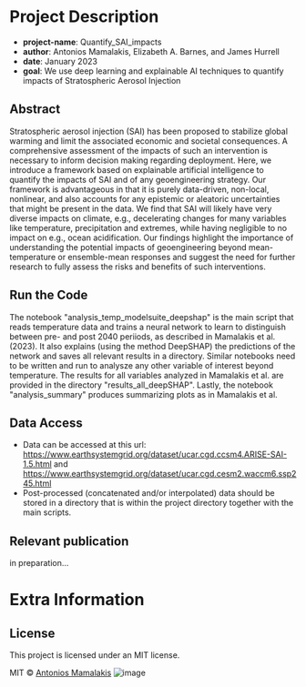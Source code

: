 # Project Description
* __project-name__: Quantify_SAI_impacts
* __author__: Antonios Mamalakis, Elizabeth A. Barnes, and James Hurrell
* __date__: January 2023
* __goal__: We use deep learning and explainable AI techniques to quantify impacts of Stratospheric Aerosol Injection

## Abstract
Stratospheric aerosol injection (SAI) has been proposed to stabilize global warming and limit the associated economic and societal consequences. A comprehensive assessment of the impacts of such an intervention is necessary to inform decision making regarding deployment. Here, we introduce a framework based on explainable artificial intelligence to quantify the impacts of SAI and of any geoengineering strategy. Our framework is advantageous in that it is purely data-driven, non-local, nonlinear, and also accounts for any epistemic or aleatoric uncertainties that might be present in the data. We find that SAI will likely have very diverse impacts on climate, e.g., decelerating changes for many variables like temperature, precipitation and extremes, while having negligible to no impact on e.g., ocean acidification. Our findings highlight the importance of understanding the potential impacts of geoengineering beyond mean-temperature or ensemble-mean responses and suggest the need for further research to fully assess the risks and benefits of such interventions. 

## Run the Code
The notebook "analysis_temp_modelsuite_deepshap" is the main script that reads temperature data and trains a neural network to learn to distinguish between pre- and post 2040 periiods, as described in Mamalakis et al. (2023). It also explains (using the method DeepSHAP) the predictions of the network and saves all relevant results in a directory. Similar notebooks need to be written and run to analysze any other variable of interest beyond temperature. The results for all variables analyzed in Mamalakis et al. are provided in the directory "results_all_deepSHAP". Lastly, the notebook "analysis_summary" produces summarizing plots as in Mamalakis et al. 


## Data Access
* Data can be accessed at this url: https://www.earthsystemgrid.org/dataset/ucar.cgd.ccsm4.ARISE-SAI-1.5.html and https://www.earthsystemgrid.org/dataset/ucar.cgd.cesm2.waccm6.ssp245.html
* Post-processed (concatenated and/or interpolated) data should be stored in a directory that is within the project directory together with the main scripts.

## Relevant publication
in preparation...

# Extra Information

## License
This project is licensed under an MIT license.

MIT © [Antonios Mamalakis](https://amamalak.wixsite.com/antonios)
![image](https://user-images.githubusercontent.com/72468665/213895466-4eddf904-62e1-4fb7-a3b0-2504d7b2f1f3.png)
